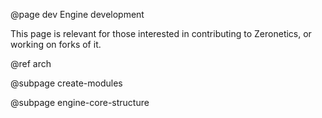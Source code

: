 @page dev Engine development

This page is relevant for those interested in contributing to Zeronetics,
or working on forks of it.

@ref arch

@subpage create-modules

@subpage engine-core-structure
